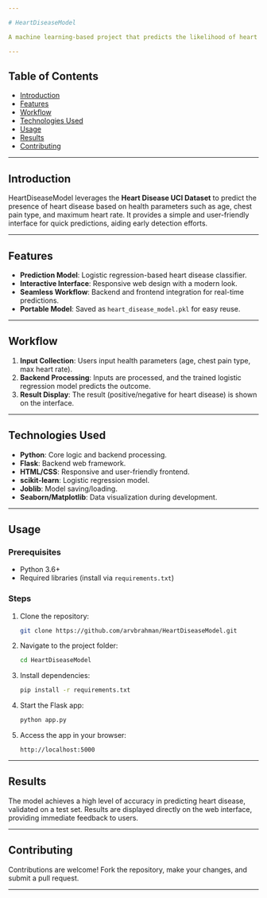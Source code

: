 ```yaml
---

# HeartDiseaseModel

A machine learning-based project that predicts the likelihood of heart disease using logistic regression. This repository includes a trained model and a responsive web interface for user interaction.

---
```


## Table of Contents

- [Introduction](#introduction)
- [Features](#features)
- [Workflow](#workflow)
- [Technologies Used](#technologies-used)
- [Usage](#usage)
- [Results](#results)
- [Contributing](#contributing)

---

## Introduction

HeartDiseaseModel leverages the **Heart Disease UCI Dataset** to predict the presence of heart disease based on health parameters such as age, chest pain type, and maximum heart rate. It provides a simple and user-friendly interface for quick predictions, aiding early detection efforts.

---

## Features

- **Prediction Model**: Logistic regression-based heart disease classifier.  
- **Interactive Interface**: Responsive web design with a modern look.  
- **Seamless Workflow**: Backend and frontend integration for real-time predictions.  
- **Portable Model**: Saved as `heart_disease_model.pkl` for easy reuse.

---

## Workflow

1. **Input Collection**: Users input health parameters (age, chest pain type, max heart rate).  
2. **Backend Processing**: Inputs are processed, and the trained logistic regression model predicts the outcome.  
3. **Result Display**: The result (positive/negative for heart disease) is shown on the interface.

---

## Technologies Used

- **Python**: Core logic and backend processing.  
- **Flask**: Backend web framework.  
- **HTML/CSS**: Responsive and user-friendly frontend.  
- **scikit-learn**: Logistic regression model.  
- **Joblib**: Model saving/loading.  
- **Seaborn/Matplotlib**: Data visualization during development.

---

## Usage

### Prerequisites

- Python 3.6+  
- Required libraries (install via `requirements.txt`)

### Steps

1. Clone the repository:  
   ```bash  
   git clone https://github.com/arvbrahman/HeartDiseaseModel.git  
   ```
2. Navigate to the project folder:  
   ```bash  
   cd HeartDiseaseModel  
   ```
3. Install dependencies:  
   ```bash  
   pip install -r requirements.txt  
   ```
4. Start the Flask app:  
   ```bash  
   python app.py  
   ```
5. Access the app in your browser:  
   ```
   http://localhost:5000  
   ```

---

## Results

The model achieves a high level of accuracy in predicting heart disease, validated on a test set. Results are displayed directly on the web interface, providing immediate feedback to users.

---

## Contributing

Contributions are welcome! Fork the repository, make your changes, and submit a pull request.

---
